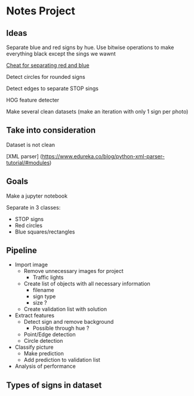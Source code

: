 # Notes Project

## Ideas

Separate blue and red signs by hue. Use bitwise operations to make everything black except the sings we wawnt

[Cheat for separating red and blue](https://medium.com/lifeandtech/traffic-sign-detection-recognition-f6e741543619)

Detect circles for rounded signs

Detect edges to separate STOP sings

HOG feature detecter

Make several clean datasets (make an iteration with only 1 sign per photo)


## Take into consideration

Dataset is not clean

[XML parser] (https://www.edureka.co/blog/python-xml-parser-tutorial/#modules) 


## Goals

Make a jupyter notebook

Separate in 3 classes:
- STOP signs
- Red circles
- Blue squares/rectangles

## Pipeline

- Import image
    - Remove unnecessary images for project
        - Traffic lights
    - Create list of objects with all necessary information
        - filename
        - sign type
        - size ?
    - Create validation list with solution
- Extract features
    - Detect sign and remove background
        - Possible through hue ? 
    - Point/Edge detection
    - Circle detection
- Classify picture
    - Make prediction
    - Add prediction to validation list
- Analysis of performance

## Types of signs in dataset

